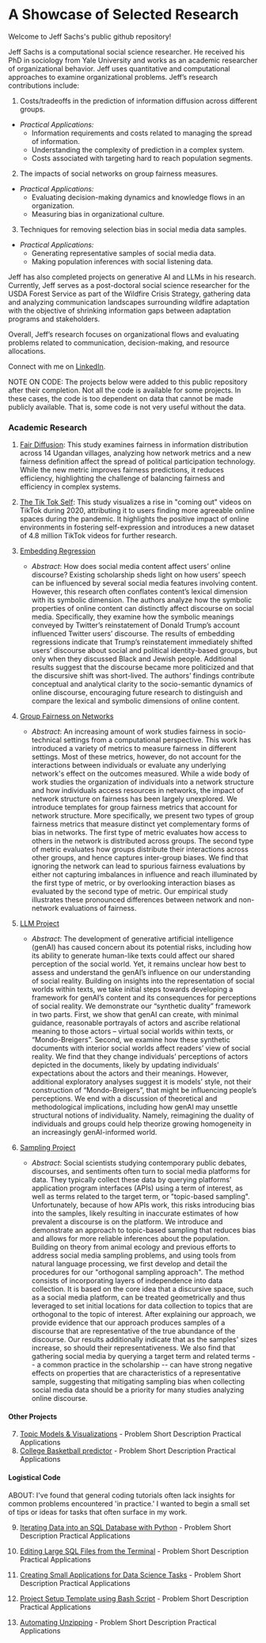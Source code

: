 # A Showcase of Selected Research 

Welcome to Jeff Sachs's public github repository! 

Jeff Sachs is a computational social science researcher. He received his PhD in sociology from Yale University and works as an academic researcher of organizational behavior. Jeff uses quantitative and computational approaches to examine organizational problems. Jeff’s research contributions include: 

 1. Costs/tradeoffs in the prediction of information diffusion across different groups.
   * _Practical Applications:_
        - Information requirements and costs related to managing the spread of information.
        - Understanding the complexity of prediction in a complex system.
        - Costs associated with targeting hard to reach population segments.
    
 2. The impacts of social networks on group fairness measures.
   * _Practical Applications:_ 
        - Evaluating decision-making dynamics and knowledge flows in an organization.
        - Measuring bias in organizational culture.
    
 3. Techniques for removing selection bias in social media data samples.
   * _Practical Applications:_ 
        - Generating representative samples of social media data. 
        - Making population inferences with social listening data. 

Jeff has also completed projects on generative AI and LLMs in his research. Currently, Jeff serves as a post-doctoral social science researcher for the USDA Forest Service as part of the Wildfire Crisis Strategy, gathering data and analyzing communication landscapes surrounding wildfire adaptation with the objective of shrinking information gaps between adaptation programs and stakeholders. 

Overall, Jeff’s research focuses on organizational flows and evaluating problems related to communication, decision-making, and resource allocations.

Connect with me on [LinkedIn](https://www.linkedin.com/in/jeffrey-sachs/).


NOTE ON CODE:
The projects below were added to this public repository after their completion. Not all the code is available for some projects. In these cases, the code is too dependent on data that cannot be made publicly available. That is, some code is not very useful without the data.


### Academic Research 

1. [Fair Diffusion](https://github.com/jsachs802/research_overview/blob/main/fair_diffusion/fair_diff_readme.md): This study examines fairness in information distribution across 14 Ugandan villages, analyzing how network metrics and a new fairness definition affect the spread of political participation technology. While the new metric improves fairness predictions, it reduces efficiency, highlighting the challenge of balancing fairness and efficiency in complex systems.


3. [The Tik Tok Self](https://github.com/jsachs802/research_overview/blob/main/tiktokself/tiktok_readme.md): This study visualizes a rise in "coming out" videos on TikTok during 2020, attributing it to users finding more agreeable online spaces during the pandemic. It highlights the positive impact of online environments in fostering self-expression and introduces a new dataset of 4.8 million TikTok videos for further research.

5. [Embedding Regression](https://github.com/jsachs802/research_overview/blob/main/embedding_reg/embed_reg_readme.md)
   - _Abstract_: How does social media content affect users’ online discourse? Existing scholarship sheds light on how users’ speech can be influenced by several social media features involving content. However, this 
   research often conflates content’s lexical dimension with its symbolic dimension. The authors analyze how the symbolic properties of online content can distinctly affect discourse on social media. Specifically, they 
examine how the symbolic meanings conveyed by Twitter’s reinstatement of Donald Trump’s account influenced Twitter users’ discourse. The results of embedding regressions indicate that Trump’s reinstatement immediately 
   shifted users’ discourse about social and political identity-based groups, but only when they discussed Black and Jewish people. Additional results suggest that the discourse became more politicized and that the 
 discursive shift was short-lived. The authors’ findings contribute conceptual and analytical clarity to the socio-semantic dynamics of online discourse, encouraging future research to distinguish and compare the 
   lexical and symbolic dimensions of online content. 
  
6. [Group Fairness on Networks](https://github.com/jsachs802/research_overview/blob/main/group_fairness/group_fairness.md)
   - _Abstract_: An increasing amount of work studies fairness in socio-technical settings from a computational perspective. This work has introduced a variety of metrics to measure fairness in different settings. Most of these metrics, however, do not account for the interactions between individuals or evaluate any underlying network's effect on the outcomes measured. While a wide body of work studies the organization of individuals into a network structure and how individuals access resources in networks, the impact of network structure on fairness has been largely unexplored.
We introduce templates for group fairness metrics that account for network structure. More specifically, we present two types of group fairness metrics that measure distinct yet complementary forms of bias in networks. The first type of metric evaluates how access to others in the network is distributed across groups. The second type of metric evaluates how groups distribute their interactions across other groups, and hence captures inter-group biases. We find that ignoring the network can lead to spurious fairness evaluations by either not capturing imbalances in influence and reach illuminated by the first type of metric, or by overlooking interaction biases as evaluated by the second type of metric. Our empirical study illustrates these pronounced differences between network and non-network evaluations of fairness.
  
8. [LLM Project](https://github.com/jsachs802/research_overview/blob/main/llm_duality/llm_duality_readme.md)
   - _Abstract_: The development of generative artificial intelligence (genAI) has caused concern about its potential risks, including how its ability to generate human-like texts could affect our shared perception of the social world. Yet, it remains unclear how best to assess and understand the genAI’s influence on our understanding of social reality. Building on insights into the representation of social worlds within texts, we take initial steps towards developing a framework for genAI’s content and its consequences for perceptions of social reality. We demonstrate our “synthetic duality” framework in two parts. First, we show that genAI can create, with minimal guidance, reasonable portrayals of actors and ascribe relational meaning to those actors – virtual social worlds within texts, or “Mondo-Breigers”. Second, we examine how these synthetic documents with interior social worlds affect readers’ view of social reality. We find that they change individuals’ perceptions of actors depicted in the documents, likely by updating individuals’ expectations about the actors and their meanings. However, additional exploratory analyses suggest it is models’ style, not their construction of “Mondo-Breigers”, that might be influencing people’s perceptions. We end with a discussion of theoretical and methodological implications, including how genAI may unsettle structural notions of individuality. Namely, reimagining the duality of individuals and groups could help theorize growing homogeneity in an increasingly genAI-informed world.

12. [Sampling Project](https://github.com/jsachs802/research_overview/blob/main/orthogonal_sampling/orthogonal_readme.md)
    - _Abstract_: Social scientists studying contemporary public debates, discourses, and
sentiments often turn to social media platforms for data. They typically
collect these data by querying platforms' application program interfaces
(APIs) using a term of interest, as well as terms related to the target
term, or "topic-based sampling". Unfortunately, because of how APIs
work, this risks introducing bias into the samples, likely resulting in
inaccurate estimates of how prevalent a discourse is on the platform. We
introduce and demonstrate an approach to topic-based sampling that
reduces bias and allows for more reliable inferences about the
population. Building on theory from animal ecology and previous efforts
to address social media sampling problems, and using tools from natural
language processing, we first develop and detail the procedures for our
"orthogonal sampling approach". The method consists of incorporating
layers of independence into data collection. It is based on the core idea
that a discursive space, such as a social media platform, can be treated
geometrically and thus leveraged to set initial locations for data
collection to topics that are orthogonal to the topic of interest. After
explaining our approach, we provide evidence that our approach
produces samples of a discourse that are representative of the true
abundance of the discourse. Our results additionally indicate that as the
samples' sizes increase, so should their representativeness. We also find
that gathering social media by querying a target term and related terms
-- a common practice in the scholarship -- can have strong negative
effects on properties that are characteristics of a representative sample,
suggesting that mitigating sampling bias when collecting social media
data should be a priority for many studies analyzing online discourse.

#### Other Projects 
7. [Topic Models & Visualizations](https://github.com/jsachs802/research_overview/blob/main/bert_modeling/bert_model.md) - Problem
   Short Description
   Practical Applications
8. [College Basketball predictor](https://github.com/jsachs802/research_overview/blob/main/orthogonal_sampling/orthogonal_readme.md) - Problem
   Short Description
   Practical Applications

#### Logistical Code

ABOUT: I've found that general coding tutorials often lack insights for common problems encountered 'in practice.' I wanted to begin a small set of tips or ideas for tasks that often surface in my work.

9. [Iterating Data into an SQL Database with Python](https://github.com/jsachs802/research_overview/blob/main/orthogonal_sampling/orthogonal_readme.md) - Problem
   Short Description
   Practical Applications

10. [Editing Large SQL Files from the Terminal](https://github.com/jsachs802/research_overview/blob/main/orthogonal_sampling/orthogonal_readme.md) - Problem
   Short Description
   Practical Applications

11. [Creating Small Applications for Data Science Tasks](https://github.com/jsachs802/research_overview/blob/main/orthogonal_sampling/orthogonal_readme.md) - Problem
   Short Description
   Practical Applications

12. [Project Setup Template using Bash Script](https://github.com/jsachs802/research_overview/blob/main/orthogonal_sampling/orthogonal_readme.md) - Problem
   Short Description
   Practical Applications

13. [Automating Unzipping](https://github.com/jsachs802/research_overview/blob/main/orthogonal_sampling/orthogonal_readme.md) - Problem
   Short Description
   Practical Applications






